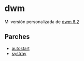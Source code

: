 # dwm

Mi versión personalizada de [dwm 6.2](https://dwm.suckless.org/)

## Parches

* [autostart](https://dwm.suckless.org/patches/autostart/)
* [systray](https://dwm.suckless.org/patches/systray/)
